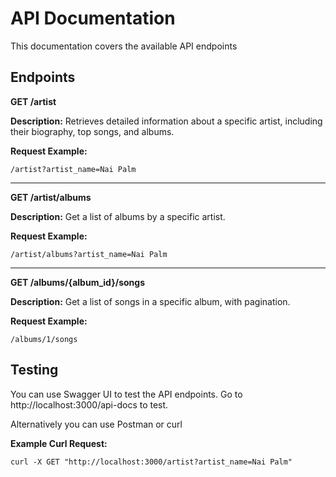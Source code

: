 # API Documentation

This documentation covers the available API endpoints
## Endpoints

**GET /artist**

**Description:** Retrieves detailed information about a specific artist, including their biography, top songs, and albums.

**Request Example:**
```
/artist?artist_name=Nai Palm
```
---
**GET /artist/albums**

**Description:** Get a list of albums by a specific artist.

**Request Example:**
```
/artist/albums?artist_name=Nai Palm
```
---
**GET /albums/{album_id}/songs**

**Description:** Get a list of songs in a specific album, with pagination.

**Request Example:**
```
/albums/1/songs
```

## Testing
You can use Swagger UI to test the API endpoints. Go to http://localhost:3000/api-docs to test.

Alternatively you can use Postman or curl

**Example Curl Request:**
```
curl -X GET "http://localhost:3000/artist?artist_name=Nai Palm"
```